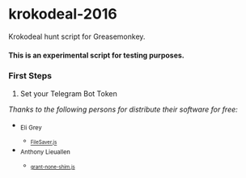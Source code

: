 # krokodeal-2016
Krokodeal hunt script for Greasemonkey.

#### This is an experimental script for testing purposes.

### First Steps

1. Set your Telegram Bot Token



*Thanks to the following persons for distribute their software for free:*
- <sub>Eli Grey
  - <sub>[FileSaver.js](https://raw.githubusercontent.com/eligrey/FileSaver.js/master/FileSaver.js)
- <sub>Anthony Lieuallen
  - <sub>[grant-none-shim.js](https://gist.githubusercontent.com/arantius/3123124/raw/grant-none-shim.js)
